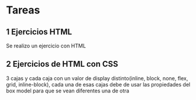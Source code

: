 # Tareas

## 1 Ejercicios HTML 

Se realizo un ejercicio con HTML

## 2 Ejercicios de HTML con CSS

3 cajas y cada caja con un valor de display distinto(inline, block, none, flex, grid, inline-block), cada una de esas cajas debe de usar las propiedades del box model para que se vean diferentes una de otra